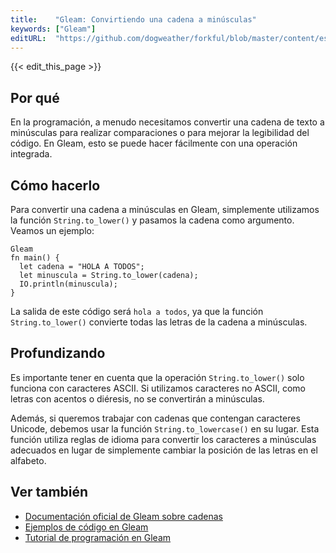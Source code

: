 ```yaml
---
title:    "Gleam: Convirtiendo una cadena a minúsculas"
keywords: ["Gleam"]
editURL:  "https://github.com/dogweather/forkful/blob/master/content/es/gleam/converting-a-string-to-lower-case.md"
---
```


{{< edit_this_page >}}

## Por qué

En la programación, a menudo necesitamos convertir una cadena de texto a minúsculas para realizar comparaciones o para mejorar la legibilidad del código. En Gleam, esto se puede hacer fácilmente con una operación integrada.

## Cómo hacerlo

Para convertir una cadena a minúsculas en Gleam, simplemente utilizamos la función `String.to_lower()` y pasamos la cadena como argumento. Veamos un ejemplo:

```
Gleam
fn main() {
  let cadena = "HOLA A TODOS";
  let minuscula = String.to_lower(cadena);
  IO.println(minuscula);
}
```

La salida de este código será `hola a todos`, ya que la función `String.to_lower()` convierte todas las letras de la cadena a minúsculas.

## Profundizando

Es importante tener en cuenta que la operación `String.to_lower()` solo funciona con caracteres ASCII. Si utilizamos caracteres no ASCII, como letras con acentos o diéresis, no se convertirán a minúsculas.

Además, si queremos trabajar con cadenas que contengan caracteres Unicode, debemos usar la función `String.to_lowercase()` en su lugar. Esta función utiliza reglas de idioma para convertir los caracteres a minúsculas adecuados en lugar de simplemente cambiar la posición de las letras en el alfabeto.

## Ver también

- [Documentación oficial de Gleam sobre cadenas](https://gleam.run/documentation/guide/strings.html)
- [Ejemplos de código en Gleam](https://github.com/gleam-lang/examples/tree/master/basics)
- [Tutorial de programación en Gleam](https://www.youtube.com/playlist?list=PLE7oElOykoyceWx-Cnpej1VEwtv-hhHl2)